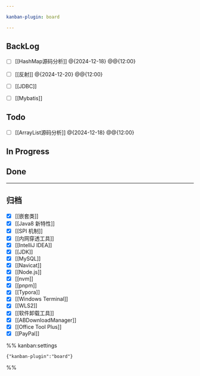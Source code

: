 ```yaml
---

kanban-plugin: board

---
```


## BackLog

- [ ] [[HashMap源码分析]] @{2024-12-18} @@{12:00}
- [ ] [[反射]] @{2024-12-20} @@{12:00}
- [ ] [[JDBC]]
- [ ] [[Mybatis]]


## Todo

- [ ] [[ArrayList源码分析]] @{2024-12-18} @@{12:00}


## In Progress



## Done



***

## 归档

- [x] [[嵌套类]]
- [x] [[Java8 新特性]]
- [x] [[SPI 机制]]
- [x] [[内网穿透工具]]
- [x] [[IntelliJ IDEA]]
- [x] [[JDK]]
- [x] [[MySQL]]
- [x] [[Navicat]]
- [x] [[Node.js]]
- [x] [[nvm]]
- [x] [[pnpm]]
- [x] [[Typora]]
- [x] [[Windows Terminal]]
- [x] [[WLS2]]
- [x] [[软件卸载工具]]
- [x] [[ABDownloadManager]]
- [x] [[Office Tool Plus]]
- [x] [[PayPal]]

%% kanban:settings
```
{"kanban-plugin":"board"}
```
%%